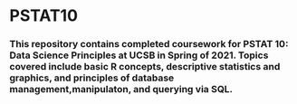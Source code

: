 # PSTAT10

### This repository contains completed coursework for PSTAT 10: Data Science Principles at UCSB in Spring of 2021. Topics covered include basic R concepts, descriptive statistics and graphics, and principles of database management,manipulaton, and querying via SQL.
